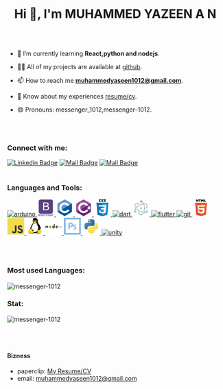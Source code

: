 <h1 align="center">Hi 👋, I'm MUHAMMED YAZEEN A N</h1>
<br>
</br>

- 🌱 I’m currently learning **React,python and nodejs**.

- 👨‍💻 All of my projects are available at [github]([](https://github.com/messenger-1012/)).

- 📫 How to reach me **muhammedyaseen1012@gmail.com**.

- 📄 Know about my experiences [resume/cv](http://muhammedyazeenan.live/).
- 😄 Pronouns: messenger_1012,messenger-1012.
<br>
<br>

<h3 align="left">Connect with me:</h3>

[![Linkedin Badge](https://img.shields.io/badge/-muhammedyazeenan-0e76a8?style=flat&labelColor=0e76a8&logo=linkedin&logoColor=white)](https://www.linkedin.com/in/muhammedyazeenan/) [![Mail Badge](https://img.shields.io/badge/-@messenger_1012-e84393?style=flat&labelColor=e84393&logo=instagram&logoColor=white)](https://www.instagram.com/messenger_1012/) [![Mail Badge](https://img.shields.io/badge/-muhammedyaseen1012@gmail.com-c0392b?style=flat&labelColor=c0392b&logo=gmail&logoColor=white)](mailto:muhammedyaseen1012@gmail.com)
<br>
<br>

<h3 align="left">Languages and Tools:</h3>
<p align="left"> <a href="https://developer.android.com" target="_blank">  <img src="https://cdn.worldvectorlogo.com/logos/arduino-1.svg" alt="arduino" width="40" height="40"/> </a> <a href="https://getbootstrap.com" target="_blank"> <img src="https://raw.githubusercontent.com/devicons/devicon/master/icons/bootstrap/bootstrap-plain-wordmark.svg" alt="bootstrap" width="40" height="40"/> </a> <a href="https://www.cprogramming.com/" target="_blank"> <img src="https://raw.githubusercontent.com/devicons/devicon/master/icons/c/c-original.svg" alt="c" width="40" height="40"/> </a> <a href="https://www.w3schools.com/cs/" target="_blank"> <img src="https://raw.githubusercontent.com/devicons/devicon/master/icons/csharp/csharp-original.svg" alt="csharp" width="40" height="40"/> </a> <a href="https://www.w3schools.com/css/" target="_blank"> <img src="https://raw.githubusercontent.com/devicons/devicon/master/icons/css3/css3-original-wordmark.svg" alt="css3" width="40" height="40"/> </a> <a href="https://dart.dev" target="_blank"> <img src="https://www.vectorlogo.zone/logos/dartlang/dartlang-icon.svg" alt="dart" width="40" height="40"/> </a> <a href="https://www.electronjs.org" target="_blank"> <img src="https://raw.githubusercontent.com/devicons/devicon/master/icons/electron/electron-original.svg" alt="electron" width="40" height="40"/> </a> <a href="https://flutter.dev" target="_blank"> <img src="https://www.vectorlogo.zone/logos/flutterio/flutterio-icon.svg" alt="flutter" width="40" height="40"/> </a> <a href="https://git-scm.com/" target="_blank"> <img src="https://www.vectorlogo.zone/logos/git-scm/git-scm-icon.svg" alt="git" width="40" height="40"/> </a> <a href="https://www.w3.org/html/" target="_blank"> <img src="https://raw.githubusercontent.com/devicons/devicon/master/icons/html5/html5-original-wordmark.svg" alt="html5" width="40" height="40"/> </a> <a href="https://developer.mozilla.org/en-US/docs/Web/JavaScript" target="_blank"> <img src="https://raw.githubusercontent.com/devicons/devicon/master/icons/javascript/javascript-original.svg" alt="javascript" width="40" height="40"/> </a> <a href="https://www.linux.org/" target="_blank"> <img src="https://raw.githubusercontent.com/devicons/devicon/master/icons/linux/linux-original.svg" alt="linux" width="40" height="40"/> </a> <a href="https://nodejs.org" target="_blank"> <img src="https://raw.githubusercontent.com/devicons/devicon/master/icons/nodejs/nodejs-original-wordmark.svg" alt="nodejs" width="40" height="40"/> </a> <a href="https://www.photoshop.com/en" target="_blank"> <img src="https://raw.githubusercontent.com/devicons/devicon/master/icons/photoshop/photoshop-line.svg" alt="photoshop" width="40" height="40"/> </a> <a href="https://www.python.org" target="_blank"> <img src="https://raw.githubusercontent.com/devicons/devicon/master/icons/python/python-original.svg" alt="python" width="40" height="40"/> </a> <a href="https://unity.com/" target="_blank"> <img src="https://www.vectorlogo.zone/logos/unity3d/unity3d-icon.svg" alt="unity" width="40" height="40"/> </a> </p>
<br>
<br>
<h3 align="left">Most used Languages:</h3>
<p><img align="center" src="https://github-readme-stats.vercel.app/api/top-langs?username=messenger-1012&show_icons=true&locale=en&layout=compact" alt="messenger-1012" /></p>

<h3 align="left">Stat:</h3>
<p><img align="center" src="https://github-readme-streak-stats.herokuapp.com/?user=messenger-1012&" alt="messenger-1012" /></p>
<br>
<br>

#### Bizness
- paperclip: [My Resume/CV](https://muhammedyazeenan.live/mycv.pdf)
- email: muhammedyaseen1012@gmail.com

